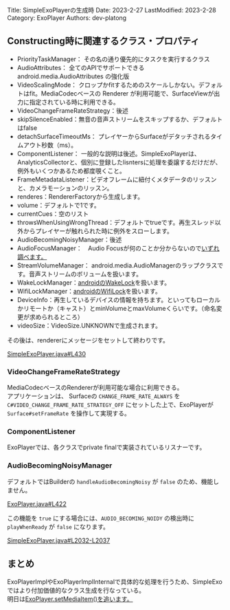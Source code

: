 Title: SimpleExoPlayerの生成時
Date: 2023-2-27
LastModified: 2023-2-28
Category: ExoPlayer
Authors: dev-platong

## Constructing時に関連するクラス・プロパティ

- PriorityTaskManager： その名の通り優先的にタスクを実行するクラス
- AudioAttributes： 全てのAPIでサポートできる android.media.AudioAttributes の強化版
- VideoScalingMode： クロップかfitするためのスケールしかない。デフォルトはfit。MediaCodecベースの Renderer が利用可能で、SurfaceViewが出力に指定されている時に利用できる。
- VideoChangeFrameRateStrategy：後述
- skipSilenceEnabled：無音の音声ストリームをスキップするか、デフォルトはfalse
- detachSurfaceTimeoutMs： プレイヤーからSurfaceがデタッチされるタイムアウト秒数（ms）。
- ComponentListener： 一般的な説明は後述。SimpleExoPlayerは、AnalyticsCollectorと、個別に登録したlisntersに処理を委譲するだけだが、例外もいくつかあるため都度覗くこと。
- FrameMetadataListener：ビデオフレームに紐付くメタデータのリッスンと、カメラモーションのリッスン。
- renderes：RendererFactoryから生成します。
- volume：デフォルトで1です。
- currentCues：空のリスト
- throwsWhenUsingWrongThread：デフォルトでtrueです。再生スレッド以外からプレイヤーが触れられた時に例外をスローします。
- AudioBecomingNoisyManager：後述
- AudioFocusManager：　Audio Focusが何のことか分からないので[いずれ調べます。](https://github.com/dev-platong/dev-platong.github.io/issues/12)
- StreamVolumeManager： android.media.AudioManagerのラップクラスです。音声ストリームのボリュームを扱います。
- WakeLockManager：[androidのWakeLock](https://developer.android.com/training/scheduling/wakelock?hl=ja)を扱います。
- WifiLockManager：[androidのWifiLock](https://developer.android.com/reference/android/net/wifi/WifiManager.WifiLock)を扱います。
- DeviceInfo：再生しているデバイスの情報を持ちます。といってもローカルかリモートか（キャスト）とminVolumeとmaxVolumeくらいです。（命名変更が求められるところ）
- videoSize：VideoSize.UNKNOWNで生成されます。

その後は、rendererにメッセージをセットして終わりです。

[SimpleExoPlayer.java#L430](https://github.com/google/ExoPlayer/blob/r2.16.1/library/core/src/main/java/com/google/android/exoplayer2/SimpleExoPlayer.java#L430)

### VideoChangeFrameRateStrategy

MediaCodecベースのRendererが利用可能な場合に利用できる。  
アプリケーションは、 Surfaceの `CHANGE_FRAME_RATE_ALWAYS` を `C#VIDEO_CHANGE_FRAME_RATE_STRATEGY_OFF` にセットした上で、ExoPlayerが `Surface#setFrameRate` を操作して実現する。

### ComponentListener

ExoPlayerでは、各クラスでprivate finalで実装されているリスナーです。

### AudioBecomingNoisyManager

デフォルトではBuilderの `handleAudioBecomingNoisy` が `false` のため、機能しません。

[ExoPlayer.java#L422](https://github.com/google/ExoPlayer/blob/r2.16.1/library/core/src/main/java/com/google/android/exoplayer2/ExoPlayer.java#L422)

この機能を `true` にする場合には、`AUDIO_BECOMING_NOIDY` の検出時に `playWhenReady` が `false` になります。

[SimpleExoPlayer.java#L2032-L2037](https://github.com/google/ExoPlayer/blob/r2.16.1/library/core/src/main/java/com/google/android/exoplayer2/SimpleExoPlayer.java#L2032-L2037)

## まとめ

ExoPlayerImplやExoPlayerImplInternalで具体的な処理を行うため、SimpleExoではより付加価値的なクラス生成を行なっている。  
明日は[ExoPlayer.setMediaItem()を追います。]({filename}./exoplayer_set_media_item.md)